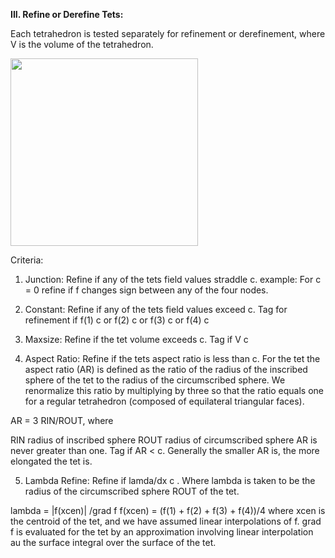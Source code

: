 
**III. Refine or Derefine Tets:**

Each tetrahedron is tested separately for refinement or derefinement, where V is the volume of the tetrahedron. 

<img height="300" width="300" src="/assets/images/image4.jpg">

Criteria:

1) Junction: Refine if any of the tets field values straddle c.
example: For c = 0 refine if f changes sign between any of the four nodes.

2) Constant: Refine if any of the tets field values exceed c. 
 Tag for refinement if
f(1)  c or f(2)  c or f(3)  c or f(4)  c

3) Maxsize: Refine if the tet volume exceeds c. 
 Tag if V  c

4) Aspect Ratio: Refine if the tets aspect ratio is less than c. For the tet the aspect ratio (AR) is defined as the ratio of the radius of the inscribed sphere 
 of the tet to the radius of the circumscribed sphere. We renormalize this ratio by multiplying by three so that the ratio equals one for a regular 
 tetrahedron (composed  of equilateral triangular faces).

AR = 3 RIN/ROUT,  where

RIN radius of inscribed sphere 
ROUT radius of circumscribed sphere 
AR is never greater than one.
  Tag if AR < c. 
  Generally the smaller AR is, the more elongated the tet is.

5) Lambda Refine: Refine if lamda/dx  c . Where lambda is taken to be the radius of the circumscribed sphere ROUT of the tet.

lambda = |f(xcen)| /grad f 
f(xcen) = (f(1) + f(2) + f(3) + f(4))/4
where xcen is the centroid of the tet, and we have assumed linear interpolations of f.  grad f is evaluated for the tet by an approximation involving linear  interpolation au the surface integral  over the surface of the tet.
